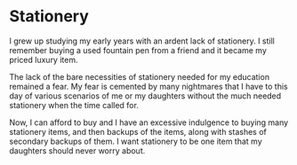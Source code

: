 # Stationery

I grew up studying my early years with an ardent lack of stationery. I still remember buying a used fountain pen from a friend and it became my priced luxury item.

The lack of the bare necessities of stationery needed for my education remained a fear. My fear is cemented by many nightmares that I have to this day of various scenarios of me or my daughters without the much needed stationery when the time called for.

Now, I can afford to buy and I have an excessive indulgence to buying many stationery items, and then backups of the items, along with stashes of secondary backups of them. I want stationery to be one item that my daughters should never worry about.